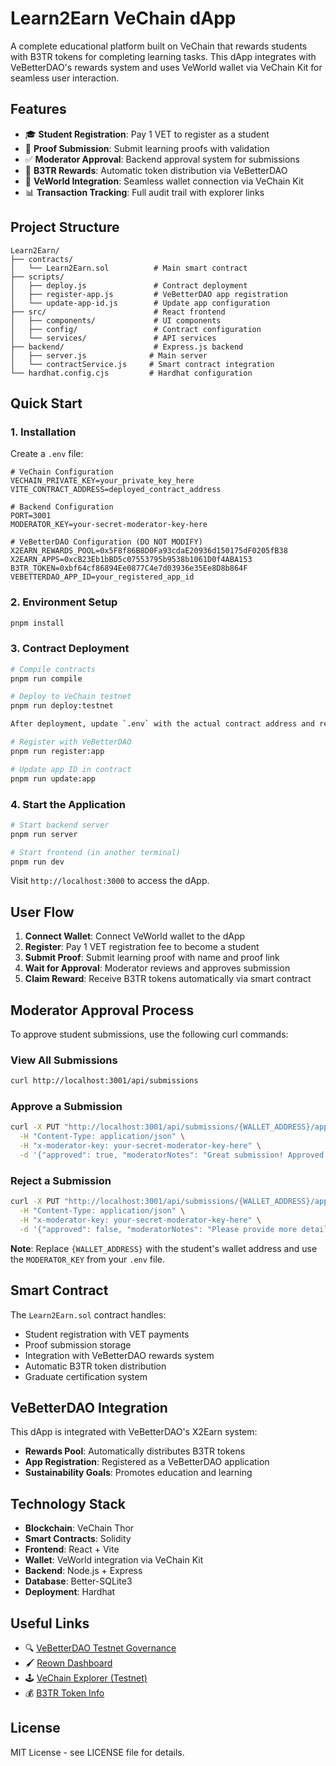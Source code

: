 # Learn2Earn VeChain dApp

A complete educational platform built on VeChain that rewards students with B3TR tokens for completing learning tasks. This dApp integrates with VeBetterDAO's rewards system and uses VeWorld wallet via VeChain Kit for seamless user interaction.

## Features

* 🎓 **Student Registration**: Pay 1 VET to register as a student
* 📝 **Proof Submission**: Submit learning proofs with validation
* ✅ **Moderator Approval**: Backend approval system for submissions
* 🌿 **B3TR Rewards**: Automatic token distribution via VeBetterDAO
* 🔗 **VeWorld Integration**: Seamless wallet connection via VeChain Kit
* 📊 **Transaction Tracking**: Full audit trail with explorer links

## Project Structure

```
Learn2Earn/
├── contracts/
│   └── Learn2Earn.sol          # Main smart contract
├── scripts/
│   ├── deploy.js               # Contract deployment
│   ├── register-app.js         # VeBetterDAO app registration
│   └── update-app-id.js        # Update app configuration
├── src/                        # React frontend
│   ├── components/             # UI components
│   ├── config/                 # Contract configuration
│   └── services/               # API services
├── backend/                    # Express.js backend
│   ├── server.js              # Main server
│   └── contractService.js     # Smart contract integration
└── hardhat.config.cjs         # Hardhat configuration
```

## Quick Start

### 1. Installation

Create a `.env` file:

```env
# VeChain Configuration
VECHAIN_PRIVATE_KEY=your_private_key_here
VITE_CONTRACT_ADDRESS=deployed_contract_address

# Backend Configuration
PORT=3001
MODERATOR_KEY=your-secret-moderator-key-here

# VeBetterDAO Configuration (DO NOT MODIFY)
X2EARN_REWARDS_POOL=0x5F8f86B8D0Fa93cdaE20936d150175dF0205fB38
X2EARN_APPS=0xcB23Eb1bBD5c07553795b9538b1061D0f4ABA153
B3TR_TOKEN=0xbf64cf86894Ee0877C4e7d03936e35Ee8D8b864F
VEBETTERDAO_APP_ID=your_registered_app_id
```

### 2. Environment Setup

```bash
pnpm install
```

### 3. Contract Deployment

```bash
# Compile contracts
pnpm run compile

# Deploy to VeChain testnet
pnpm run deploy:testnet

After deployment, update `.env` with the actual contract address and registered app ID.

# Register with VeBetterDAO
pnpm run register:app

# Update app ID in contract
pnpm run update:app
```


### 4. Start the Application

```bash
# Start backend server
pnpm run server

# Start frontend (in another terminal)
pnpm run dev
```

Visit `http://localhost:3000` to access the dApp.

## User Flow

1. **Connect Wallet**: Connect VeWorld wallet to the dApp
2. **Register**: Pay 1 VET registration fee to become a student
3. **Submit Proof**: Submit learning proof with name and proof link
4. **Wait for Approval**: Moderator reviews and approves submission
5. **Claim Reward**: Receive B3TR tokens automatically via smart contract

## Moderator Approval Process

To approve student submissions, use the following curl commands:

### View All Submissions

```bash
curl http://localhost:3001/api/submissions
```

### Approve a Submission

```bash
curl -X PUT "http://localhost:3001/api/submissions/{WALLET_ADDRESS}/approve" \
  -H "Content-Type: application/json" \
  -H "x-moderator-key: your-secret-moderator-key-here" \
  -d '{"approved": true, "moderatorNotes": "Great submission! Approved for reward."}'
```

### Reject a Submission

```bash
curl -X PUT "http://localhost:3001/api/submissions/{WALLET_ADDRESS}/approve" \
  -H "Content-Type: application/json" \
  -H "x-moderator-key: your-secret-moderator-key-here" \
  -d '{"approved": false, "moderatorNotes": "Please provide more detailed proof."}'
```

**Note**: Replace `{WALLET_ADDRESS}` with the student's wallet address and use the `MODERATOR_KEY` from your `.env` file.

## Smart Contract

The `Learn2Earn.sol` contract handles:

* Student registration with VET payments
* Proof submission storage
* Integration with VeBetterDAO rewards system
* Automatic B3TR token distribution
* Graduate certification system

## VeBetterDAO Integration

This dApp is integrated with VeBetterDAO's X2Earn system:

* **Rewards Pool**: Automatically distributes B3TR tokens
* **App Registration**: Registered as a VeBetterDAO application
* **Sustainability Goals**: Promotes education and learning

## Technology Stack

* **Blockchain**: VeChain Thor
* **Smart Contracts**: Solidity
* **Frontend**: React + Vite
* **Wallet**: VeWorld integration via VeChain Kit
* **Backend**: Node.js + Express
* **Database**: Better-SQLite3
* **Deployment**: Hardhat

## Useful Links

* 🔍 [VeBetterDAO Testnet Governance](https://dev.testnet.governance.vebetterdao.org/)
* 🖌️ [Reown Dashboard](https://dashboard.reown.com)
* 🕹️ [VeChain Explorer (Testnet)](https://explore-testnet.vechain.org/)
* 💰 [B3TR Token Info](https://dev.testnet.governance.vebetterdao.org/token)

## License

MIT License - see LICENSE file for details.